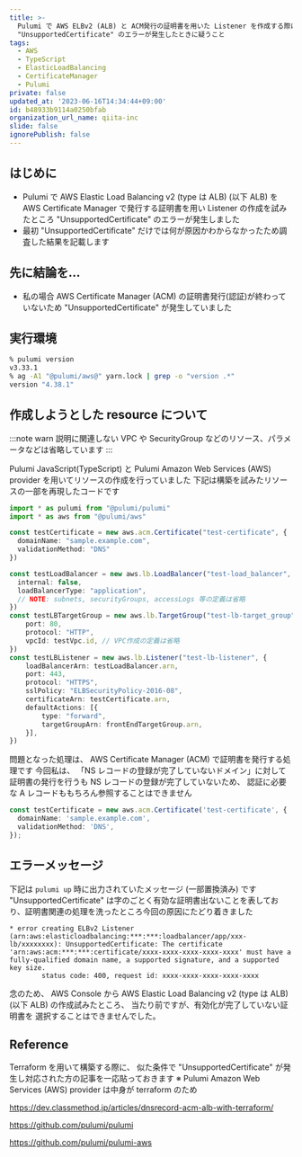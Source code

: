 ```yaml
---
title: >-
  Pulumi で AWS ELBv2 (ALB) と ACM発行の証明書を用いた Listener を作成する際に
  "UnsupportedCertificate" のエラーが発生したときに疑うこと
tags:
  - AWS
  - TypeScript
  - ElasticLoadBalancing
  - CertificateManager
  - Pulumi
private: false
updated_at: '2023-06-16T14:34:44+09:00'
id: b48933b9114a0250bfab
organization_url_name: qiita-inc
slide: false
ignorePublish: false
---
```


## はじめに

- Pulumi で AWS Elastic Load Balancing v2 (type は ALB) (以下 ALB) を AWS Certificate Manager で発行する証明書を用い Listener の作成を試みたところ "UnsupportedCertificate" のエラーが発生しました
- 最初 "UnsupportedCertificate" だけでは何が原因かわからなかったため調査した結果を記載します

## 先に結論を...

- 私の場合 AWS Certificate Manager (ACM) の証明書発行(認証)が終わっていないため "UnsupportedCertificate" が発生していました

## 実行環境

```zsh
% pulumi version
v3.33.1
% ag -A1 "@pulumi/aws@" yarn.lock | grep -o "version .*"
version "4.38.1"
```

## 作成しようとした resource について

:::note warn
説明に関連しない VPC や SecurityGroup などのリソース、パラメータなどは省略しています
:::

Pulumi JavaScript(TypeScript) と Pulumi Amazon Web Services (AWS) provider を用いてリソースの作成を行っていました
下記は構築を試みたリソースの一部を再現したコードです

```ts:index.ts
import * as pulumi from "@pulumi/pulumi"
import * as aws from "@pulumi/aws"

const testCertificate = new aws.acm.Certificate("test-certificate", {
  domainName: "sample.example.com",
  validationMethod: "DNS"
})

const testLoadBalancer = new aws.lb.LoadBalancer("test-load_balancer", {
  internal: false,
  loadBalancerType: "application",
  // NOTE: subnets, securityGroups, accessLogs 等の定義は省略
})
const testLBTargetGroup = new aws.lb.TargetGroup("test-lb-target_group", {
    port: 80,
    protocol: "HTTP",
    vpcId: testVpc.id, // VPC作成の定義は省略
})
const testLBListener = new aws.lb.Listener("test-lb-listener", {
    loadBalancerArn: testLoadBalancer.arn,
    port: 443,
    protocol: "HTTPS",
    sslPolicy: "ELBSecurityPolicy-2016-08",
    certificateArn: testCertificate.arn,
    defaultActions: [{
        type: "forward",
        targetGroupArn: frontEndTargetGroup.arn,
    }],
})
```

問題となった処理は、 AWS Certificate Manager (ACM) で証明書を発行する処理です
今回私は、 「NS レコードの登録が完了していないドメイン」に対して証明書の発行を行うも NS レコードの登録が完了していないため、 認証に必要な A レコードももちろん参照することはできません

```ts
const testCertificate = new aws.acm.Certificate('test-certificate', {
  domainName: 'sample.example.com',
  validationMethod: 'DNS',
});
```

## エラーメッセージ

下記は `pulumi up` 時に出力されていたメッセージ (一部置換済み) です
"UnsupportedCertificate" は字のごとく有効な証明書出ないことを表しており、証明書関連の処理を洗ったところ今回の原因にたどり着きました

```console
* error creating ELBv2 Listener (arn:aws:elasticloadbalancing:***:***:loadbalancer/app/xxx-lb/xxxxxxxx): UnsupportedCertificate: The certificate 'arn:aws:acm:***:***:certificate/xxxx-xxxx-xxxx-xxxx-xxxx' must have a fully-qualified domain name, a supported signature, and a supported key size.
      	status code: 400, request id: xxxx-xxxx-xxxx-xxxx-xxxx
```

念のため、 AWS Console から AWS Elastic Load Balancing v2 (type は ALB) (以下 ALB) の作成試みたところ、
当たり前ですが、有効化が完了していない証明書を 選択することはできませんでした。

## Reference

Terraform を用いて構築する際に、 似た条件で "UnsupportedCertificate" が発生し対応された方の記事を一応貼っておきます
※ Pulumi Amazon Web Services (AWS) provider は中身が terraform のため

https://dev.classmethod.jp/articles/dnsrecord-acm-alb-with-terraform/

https://github.com/pulumi/pulumi

https://github.com/pulumi/pulumi-aws
